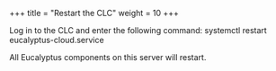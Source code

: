 +++
title = "Restart the CLC"
weight = 10
+++

Log in to the CLC and enter the following command: 
    systemctl restart eucalyptus-cloud.service

All Eucalyptus components on this server will restart. 